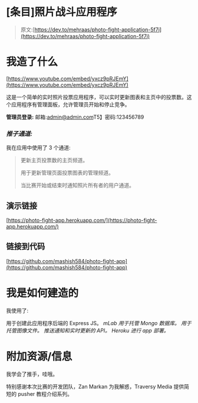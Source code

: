 # [条目]照片战斗应用程序

> 原文:[https://dev.to/mehraas/photo-fight-application-5f7i](https://dev.to/mehraas/photo-fight-application-5f7i)

# [](#what-i-built)我造了什么

[https://www.youtube.com/embed/yxcz9pRJEmY](https://www.youtube.com/embed/yxcz9pRJEmY)

这是一个简单的实时照片投票应用程序，可以实时更新图表和主页中的投票数。这个应用程序有管理面板，允许管理员开始和停止竞争。

**管理员登录:**
邮箱:[admin@admin.com](mailto:admin@admin.com)T5】密码:123456789

### [](#pusher-channels)*推子通道:*

我在应用中使用了 3 个通道:

> 更新主页投票数的主页频道。
> 
> 用于更新管理页面投票图表的管理频道。
> 
> 当比赛开始或结束时通知照片所有者的用户通道。

## [](#demo-link)演示链接

[https://photo-fight-app.herokuapp.com/](https://photo-fight-app.herokuapp.com/)

## [](#link-to-code)链接到代码

[https://github.com/mashish584/photo-fight-app](https://github.com/mashish584/photo-fight-app)

# [](#how-i-built-it)我是如何建造的

我使用了:

用于创建此应用程序后端的 Express JS。
*mLab 用于托管 Mongo 数据库。*
*用于托管图像文件。*
*推送通知和实时更新的 API。*
*Heroku 进行 app 部署。*

# [](#additional-resourcesinfo)附加资源/信息

我学会了推手，哇哦。

特别感谢本次比赛的开发团队，Zan Markan 为我解惑，Traversy Media 提供简短的 pusher 教程介绍系列。